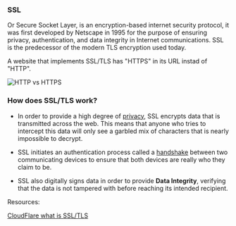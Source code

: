 

### SSL

 Or Secure Socket Layer, is an encryption-based internet security protocol, it was first developed by Netscape in 1995 for the purpose of ensuring privacy, authentication, and data integrity in Internet communications. SSL is the predecessor of the modern TLS encryption used today.

A website that implements SSL/TLS has "HTTPS" in its URL instad of "HTTP".

![HTTP vs HTTPS](https://www.cloudflare.com/img/learning/security/glossary/what-is-ssl/http-vs-https.svg)


### How does SSL/TLS work?

- In order to provide a high degree of [privacy](https://www.cloudflare.com/learning/privacy/what-is-data-privacy/), SSL encrypts data that is transmitted across the web. This means that anyone who tries to intercept this data will only see a garbled mix of characters that is nearly impossible to decrypt.

- SSL initiates an authentication process called a [handshake](https://www.cloudflare.com/learning/ssl/what-happens-in-a-tls-handshake/) between two communicating devices to ensure that both devices are really who they claim to be.

- SSL also digitally signs data in order to provide **Data Integrity**, verifying that the data is not tampered with before reaching its intended recipient.



Resources:

[CloudFlare what is SSL/TLS](https://www.cloudflare.com/learning/ssl/what-is-ssl/)